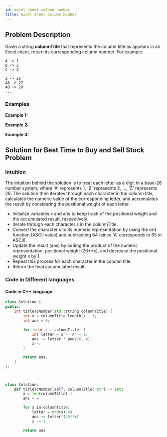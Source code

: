 ```yaml
---
id: excel-sheet-column-number
title: Excel Sheet Column Number
---
```



## Problem Description

Given a string **columnTitle** that represents the column title as appears in an Excel sheet, return its corresponding column number.
For example:

```
A -> 1
B -> 2
C -> 3
...
Z -> 26
AA -> 27
AB -> 28 
...
```


### Examples

**Example 1:**


**Example 2:**


**Example 3:**



## Solution for Best Time to Buy and Sell Stock Problem

### Intuition
The intuition behind the solution is to treat each letter as a digit in a base-26 number system, where 'A' represents 1, 'B' represents 2, ..., 'Z' represents 26. The solution then iterates through each character in the column title, calculates the numeric value of the corresponding letter, and accumulates the result by considering the positional weight of each letter.


- Initialize variables x and ans to keep track of the positional weight and the accumulated result, respectively.
- Iterate through each character s in the columnTitle.
- Convert the character s to its numeric representation by using the ord function (ASCII value) and subtracting 64 (since 'A' corresponds to 65 in ASCII).
- Update the result (ans) by adding the product of the numeric representation, positional weight (26**x), and decrease the positional weight x by 1.
- Repeat this process for each character in the column title.
- Return the final accumulated result.


### Code in Different languages

#### Code in C++ language

```cpp
class Solution {
public:
    int titleToNumber(std::string columnTitle) {
        int x = columnTitle.length() - 1;
        int ans = 0;

        for (char s : columnTitle) {
            int letter = s - 'A' + 1;
            ans += letter * pow(26, x);
            x--;
        }

        return ans;
    }
};

    
```

```python
class Solution:
    def titleToNumber(self, columnTitle: str) -> int:
        x = len(columnTitle)-1
        ans = 0

        for s in columnTitle:
            letter = ord(s)-64
            ans += letter*(26**x)
            x -= 1

        return ans
        
```